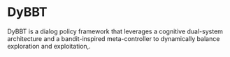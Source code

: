 # DyBBT
DyBBT is a dialog policy framework that leverages a cognitive dual-system architecture and a bandit-inspired meta-controller to dynamically balance exploration and exploitation,.
